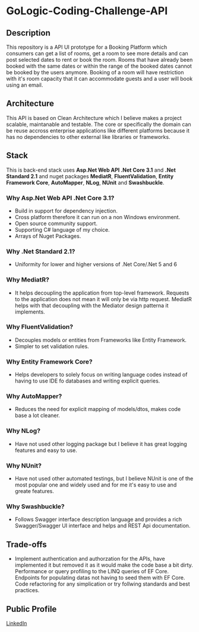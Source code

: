 # GoLogic-Coding-Challenge-API
## Description
This repository is a API UI prototype for a Booking Platform which consumers can get a list of rooms, get a room to see more details and can post selected dates to rent or book the room. Rooms that have already been booked with the same dates or within the range of the booked dates cannot be booked by the users anymore. Booking of a room will have restriction with it's room capacity that it can accommodate guests and a user will book using an email.

## Architecture
This API is based on Clean Architecture which I believe makes a project scalable, maintanable and testable. The core or specifically the domain can be reuse accross enterprise applications like different platforms because it has no dependencies to other external like libraries or frameworks.

## Stack
This is back-end stack uses **Asp.Net Web API .Net Core 3.1** and **.Net Standard 2.1** and nuget packages **MediatR**, **FluentValidation**, **Entity Framework Core**, **AutoMapper**, **NLog**, **NUnit** and **Swashbuckle**.
### Why Asp.Net Web API .Net Core 3.1?
- Build in support for dependency injection.
- Cross platform therefore it can run on a non Windows environment.
- Open source community support.
- Supporting C# language of my choice.
- Arrays of Nuget Packages.
### Why .Net Standard 2.1?
- Uniformity for lower and higher versions of .Net Core/.Net 5 and 6
### Why MediatR?
- It helps decoupling the application from top-level framework. Requests to the application does not mean it will only be via http request. MediatR helps with that decoupling with the Mediator design patterna it implements.
### Why FluentValidation?
- Decouples models or entities from Frameworks like Entity Framework.
- Simpler to set validation rules.
### Why Entity Framework Core?
- Helps developers to solely focus on writing language codes instead of having to use IDE fo databases and writing explicit queries.
### Why AutoMapper?
- Reduces the need for explicit  mapping of models/dtos, makes code base a lot cleaner.
### Why NLog?
- Have not used other logging package but I believe it has great logging features and easy to use.
### Why NUnit?
- Have not used other automated testings, but I believe NUnit is one of the most popular one and widely used and for me it's easy to use and greate features.
### Why Swashbuckle?
- Follows Swagger interface description language and provides a rich Swagger/Swagger UI interface and helps and REST Api documentation.
## Trade-offs
- Implement authentication and authorzation for the APIs, have implemented it but removed it as it would make the code base a bit dirty. Performance or query profiling to the LINQ queries of EF Core. Endpoints for populating datas not having to seed them with EF Core. Code refactoring for any simplication or try follwing standards and best practices.
## Public Profile
[LinkedIn](http://https://www.linkedin.com/in/peter-john-r-hugo-050078101/ "LinkedIn")
